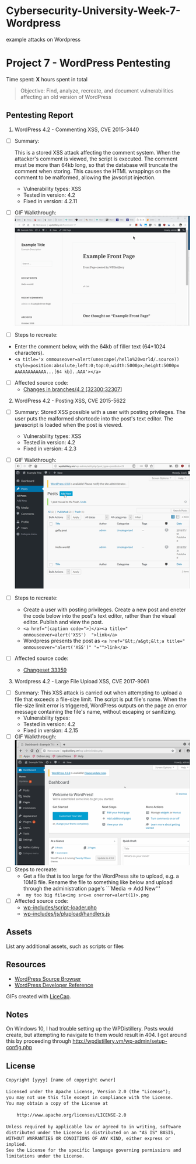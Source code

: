 # Cybersecurity-University-Week-7-Wordpress
example attacks on Wordpress

# Project 7 - WordPress Pentesting

Time spent: **X** hours spent in total

> Objective: Find, analyze, recreate, and document vulnerabilities affecting an old version of WordPress

## Pentesting Report

1. WordPress 4.2 - Commenting XSS, CVE 2015-3440
  - [ ] Summary: 
  
      This is a stored XSS attack affecting the comment system. When the attacker's comment is viewed, the script is executed. The comment must be more than 64kb long, so that the database will truncate the comment when storing. This causes the HTML wrappings on the comment to be malformed, allowing the javscript injection.
      
    - Vulnerability types: XSS
    - Tested in version: 4.2
    - Fixed in version: 4.2.11
  - [ ] GIF Walkthrough: ![WP 4.2 xss comment gif](https://github.com/ramonpetgrave64/Cybersecurity-University-Week-7-Wordpress/blob/master/xss%20comment.gif?raw=true)
  - [ ] Steps to recreate: 
  - Enter the comment below, with the 64kb of filler text (64*1024 characters). 
  - ``` <a title='x onmouseover=alert(unescape(/hello%20world/.source)) style=position:absolute;left:0;top:0;width:5000px;height:5000px  AAAAAAAAAAAA...[64 kb]..AAA'></a> ```
  - [ ] Affected source code:
    - [Changes in branches/4.2 [32300:32307]](https://core.trac.wordpress.org/changeset?sfp_email=&sfph_mail=&reponame=&new=32307%40branches%2F4.2&old=32300%40branches%2F4.2)
    
2. WordPress 4.2 - Posting XSS, CVE 2015-5622
  - [ ] Summary: Stored XSS possible with a user with posting privileges. The user puts the malformed shortcode into the post's text editor. The javascript is loaded when the post is viewed.
    - Vulnerability types: XSS
    - Tested in version: 4.2
    - Fixed in version: 4.2.3
  - [ ] GIF Walkthrough: ![WP 4.2 xss post gif](https://github.com/ramonpetgrave64/Cybersecurity-University-Week-7-Wordpress/blob/master/xss%20post.gif?raw=true)
  - [ ] Steps to recreate: 
    - Create a user with posting privileges. Create a new post and eneter the code below into the post's text editor, rather than the visual editor. Publish and view the post.
    - ```<a href="[caption code=">]</a><a title=" onmouseover=alert('XSS')  ">link</a>```
    - Wordpress presents the post as ```<a href="&lt;/a&gt;&lt;a title=" onmouseover="alert('XSS')" "="">link</a>```
  
  - [ ] Affected source code:
    - [Changeset 33359](https://core.trac.wordpress.org/changeset/33359)
    
3. Wordpress 4.2 - Large File Upload XSS, CVE 2017-9061
  - [ ] Summary: This XSS attack is carried out when attempting to upload a file that exceeds a file-size limit. The script is put file's name. When the file-size limit error is triggered, WordPress outputs on the page an error message containing the file's name, without escaping or sanitizing.
    - Vulnerability types:
    - Tested in version: 4.2
    - Fixed in version: 4.2.15
  - [ ] GIF Walkthrough: ![WP 4.2 xss file upload gif](https://raw.githubusercontent.com/ramonpetgrave64/Cybersecurity-University-Week-7-Wordpress/master/xss%20file%20upload.gif?token=Ae5bC6NqBSD9BZVkEPhxFOmK20waq-Niks5b55qswA%3D%3D)
  - [ ] Steps to recreate: 
    - Get a file that is too large for the WordPress site to upload, e.g. a 10MB file. Rename the file to something like below and upload through the administration page's ```Media -> Add New'''
    - ``` my too big file<img src=x onerror=alert(1)>.png```
  - [ ] Affected source code: 
    - [wp-includes/script-loader.php](https://core.trac.wordpress.org/changeset/37375/branches/4.2/src/wp-includes/script-loader.php?contextall=1&old=32211&old_path=%2Ftrunk%2Fsrc%2Fwp-includes%2Fscript-loader.php)
    - [wp-includes/js/plupload/handlers.js](https://core.trac.wordpress.org/changeset/40742/branches/4.2/src/wp-includes/js/plupload/handlers.js?old=31690&old_path=trunk%2Fsrc%2Fwp-includes%2Fjs%2Fplupload%2Fhandlers.js)

## Assets

List any additional assets, such as scripts or files

## Resources

- [WordPress Source Browser](https://core.trac.wordpress.org/browser/)
- [WordPress Developer Reference](https://developer.wordpress.org/reference/)

GIFs created with [LiceCap](http://www.cockos.com/licecap/).

## Notes

On Windows 10, I had trouble setting up the WPDistillery. Posts would create, but attempting to navigate to them would result in 404.
I got around this by proceeding through http://wpdistillery.vm/wp-admin/setup-config.php

## License

    Copyright [yyyy] [name of copyright owner]

    Licensed under the Apache License, Version 2.0 (the "License");
    you may not use this file except in compliance with the License.
    You may obtain a copy of the License at

        http://www.apache.org/licenses/LICENSE-2.0

    Unless required by applicable law or agreed to in writing, software
    distributed under the License is distributed on an "AS IS" BASIS,
    WITHOUT WARRANTIES OR CONDITIONS OF ANY KIND, either express or implied.
    See the License for the specific language governing permissions and
    limitations under the License.
